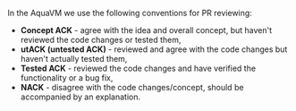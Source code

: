 In the AquaVM we use the following conventions for PR reviewing:  
- **Concept ACK** - agree with the idea and overall concept, but haven't reviewed the code changes or tested them,
- **utACK (untested ACK)** - reviewed and agree with the code changes but haven't actually tested them,
- **Tested ACK** - reviewed the code changes and have verified the functionality or a bug fix, 
- **NACK** - disagree with the code changes/concept, should be accompanied by an explanation.
